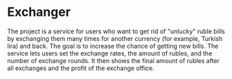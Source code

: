 # Exchanger
The project is a service for users who want to get rid of "unlucky" ruble bills by exchanging them many times for another currency (for example, Turkish lira) and back. The goal is to increase the chance of getting new bills. The service lets users set the exchange rates, the amount of rubles, and the number of exchange rounds. It then shows the final amount of rubles after all exchanges and the profit of the exchange office.
